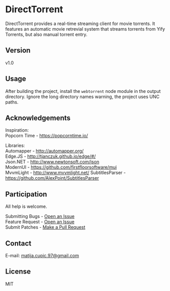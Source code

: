 DirectTorrent
=========

DirectTorrent provides a real-time streaming client for movie torrents. It features an automatic movie retrevial system that streams torrents from Yify Torrents, but also manual torrent entry.

Version
----

v1.0

Usage
--------------

After building the project, install the `webtorrent` node module in the output directory. Ignore the long directory names warning, the project uses UNC paths.

Acknowledgements
----------------

Inspiration:  
Popcorn Time - https://popcorntime.io/  

Libraries:  
Automapper - http://automapper.org/  
Edge.JS - http://tjanczuk.github.io/edge/#/  
Json.NET - http://www.newtonsoft.com/json  
ModernUI - https://github.com/firstfloorsoftware/mui  
MvvmLight - http://www.mvvmlight.net/
SubtitlesParser - https://github.com/AlexPoint/SubtitlesParser  


Participation
--------------

All help is welcome.

Submitting Bugs - [Open an Issue](https://github.com/RexGrammer/DirectTorrent/issues/new)  
Feature Request - [Open an Issue](https://github.com/RexGrammer/DirectTorrent/issues/new)  
Submit Patches - [Make a Pull Request](https://github.com/RexGrammer/DirectTorrent/compare)

Contact
----------

E-mail: matija.cupic.97@gmail.com

License
----

MIT